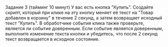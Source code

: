 Задание 3 (тайминг 10 минут)
У вас есть кнопка "Купить". Создайте скрипт, который при клике на эту кнопку меняет её текст на "Товар
добавлен в корзину" в течение 2 секунд, а затем возвращает исходный текст "Купить". В обработчике
события клика также проверьте, является ли событие доверенным. Если событие является доверенным,
выполните изменение текста кнопки и убедитесь, что после 2 секунд текст возвращается в исходное
состояние.
